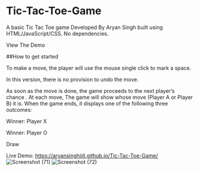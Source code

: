 # Tic-Tac-Toe-Game

A basic Tic Tac Toe game  Developed By Aryan Singh  built using HTML/JavaScript/CSS. No dependencies.

View The Demo

##How to get started

To make a move, the player will use the mouse single click to mark a space. 

In this version, there is no provision to undo the move. 

As soon as the move is done, the game proceeds to the next player’s chance
.
At each move, The game will show whose move (Player A or Player B) it is. When the game ends, it displays one of the following three outcomes:

Winner: Player X

Winner: Player O

Draw

Live Demo: https://aryansinghiiit.github.io/Tic-Tac-Toe-Game/
![Screenshot (71)](https://user-images.githubusercontent.com/96579866/148728186-e2034347-013b-415e-8505-7ef0f6a61a5b.png)
![Screenshot (72)](https://user-images.githubusercontent.com/96579866/148728191-0ff0c770-ad3c-48f7-8ba6-01c66fd3798b.png)
